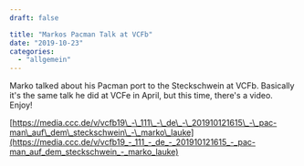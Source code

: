 ```yaml
---
draft: false

title: "Markos Pacman Talk at VCFb"
date: "2019-10-23"
categories: 
  - "allgemein"
---
```


Marko talked about his Pacman port to the Steckschwein at VCFb. Basically it's the same talk he did at VCFe in April, but this time, there's a video. Enjoy!

[https://media.ccc.de/v/vcfb19\_-\_111\_-\_de\_-\_201910121615\_-\_pac-man\_auf\_dem\_steckschwein\_-\_marko\_lauke](https://media.ccc.de/v/vcfb19_-_111_-_de_-_201910121615_-_pac-man_auf_dem_steckschwein_-_marko_lauke)
